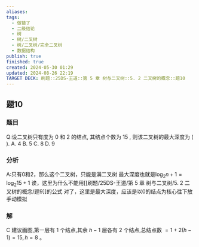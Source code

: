 ```yaml
---
aliases: 
tags:
  - 做错了
  - 二级结论
  - 树
  - 树/二叉树
  - 树/二叉树/完全二叉树
  - 数据结构
publish: true
finished: true
created: 2024-05-30 01:29
updated: 2024-08-26 22:19
TARGET DECK: 刷题::25DS-王道::第 5 章 树与二叉树::5. 2 二叉树的概念::题10
---
```

## 题10
### 题目
Q:设二叉树只有度为 0 和 2 的结点, 其结点个数为 15 , 则该二叉树的最大深度为 ( ).
A. 4 
B. 5 
C. 8 
D. 9
### 分析
A:只有0和2，那么这个二叉树，只能是满二叉树
最大深度也就是$\log_{2}n+1=\log_{2}15+1$
诶，这里为什么不能用[[刷题/25DS-王道/第 5 章 树与二叉树/5. 2 二叉树的概念/题9]]的公式
对了，这里是最大深度，应该是以0的结点为核心往下放
手动模拟
### 解
C
建议画图,第一层有 1 个结点,其余 $h - 1$ 层各有 2 个结点,总结点数 $= 1 + 2\left( {h - 1}\right)  = {15},h = 8$ 。
<!--ID: 1725344114357-->


